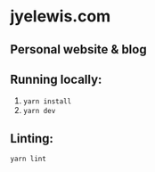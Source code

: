 # jyelewis.com
## Personal website & blog

## Running locally:
  1. `yarn install`
  2. `yarn dev`

## Linting:
`yarn lint`